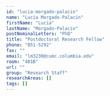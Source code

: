 ```yaml
---
id: "lucia-morgado-palacin"
name: "Lucia Morgado-Palacin"
firstName: "Lucia"
lastName: "Morgado-Palacin"
postNominalLetters: "PhD"
title: "Postdoctoral Research Fellow"
phone: "851-5292"
fax: ""
email: "lm3230@cumc.columbia.edu"
room: "401B"
url: ""
group: "Research Staff"
researchAreas: []
tags: []
---
```

